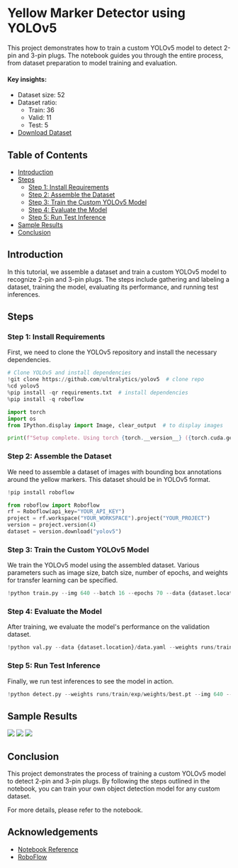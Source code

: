 # Yellow Marker Detector using YOLOv5

This project demonstrates how to train a custom YOLOv5 model to detect 2-pin and 3-pin plugs. The notebook guides you through the entire process, from dataset preparation to model training and evaluation.

#### Key insights:

- Dataset size: 52
- Dataset ratio:
  - Train: 36
  - Valid: 11
  - Test: 5
- [Download Dataset](https://app.roboflow.com/ds/Q3xrNRucK2?key=8TBgZwizkG)

## Table of Contents

- [Introduction](#introduction)
- [Steps](#steps)
  - [Step 1: Install Requirements](#step-1-install-requirements)
  - [Step 2: Assemble the Dataset](#step-2-assemble-the-dataset)
  - [Step 3: Train the Custom YOLOv5 Model](#step-3-train-the-custom-yolov5-model)
  - [Step 4: Evaluate the Model](#step-4-evaluate-the-model)
  - [Step 5: Run Test Inference](#step-5-run-test-inference)
- [Sample Results](#sample-results)
- [Conclusion](#conclusion)

## Introduction

In this tutorial, we assemble a dataset and train a custom YOLOv5 model to recognize 2-pin and 3-pin plugs. The steps include gathering and labeling a dataset, training the model, evaluating its performance, and running test inferences.

## Steps

### Step 1: Install Requirements

First, we need to clone the YOLOv5 repository and install the necessary dependencies.

```python
# Clone YOLOv5 and install dependencies
!git clone https://github.com/ultralytics/yolov5  # clone repo
%cd yolov5
%pip install -qr requirements.txt  # install dependencies
%pip install -q roboflow

import torch
import os
from IPython.display import Image, clear_output  # to display images

print(f"Setup complete. Using torch {torch.__version__} ({torch.cuda.get_device_properties(0).name if torch.cuda.is_available() else 'CPU'})")
```

### Step 2: Assemble the Dataset

We need to assemble a dataset of images with bounding box annotations around the yellow markers. This dataset should be in YOLOv5 format.

```python
!pip install roboflow

from roboflow import Roboflow
rf = Roboflow(api_key="YOUR_API_KEY")
project = rf.workspace("YOUR_WORKSPACE").project("YOUR_PROJECT")
version = project.version(4)
dataset = version.download("yolov5")
```

### Step 3: Train the Custom YOLOv5 Model

We train the YOLOv5 model using the assembled dataset. Various parameters such as image size, batch size, number of epochs, and weights for transfer learning can be specified.

```python
!python train.py --img 640 --batch 16 --epochs 70 --data {dataset.location}/data.yaml --weights yolov5s.pt --cache
```

### Step 4: Evaluate the Model

After training, we evaluate the model's performance on the validation dataset.

```python
!python val.py --data {dataset.location}/data.yaml --weights runs/train/exp/weights/best.pt --img 640
```

### Step 5: Run Test Inference

Finally, we run test inferences to see the model in action.

```python
!python detect.py --weights runs/train/exp/weights/best.pt --img 640 --conf 0.25 --source {dataset.location}/test/images
```

## Sample Results

![](./assets/output0.jpeg)
![](./assets/output1.jpeg)
![](./assets/output2.jpeg)

## Conclusion

This project demonstrates the process of training a custom YOLOv5 model to detect 2-pin and 3-pin plugs. By following the steps outlined in the notebook, you can train your own object detection model for any custom dataset.

For more details, please refer to the notebook.

## Acknowledgements

- [Notebook Reference](https://colab.research.google.com/drive/1Cc8KGyrey9oCyRh4h7CNnadD_gwr0PA8?usp=sharing)
- [RoboFlow](https://roboflow.com/)
